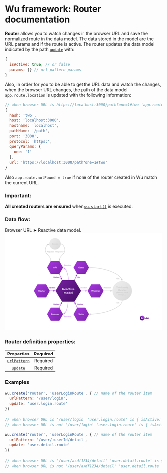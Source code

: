 # Wu framework: Router documentation
**Router** allows you to watch changes in the browser URL and save the normalized route in the data model.
The data stored in the model are the URL params and if the route is active.
The router updates the data model indicated by the path [`update`](./documentation-properties.md#update) with:
```javascript
{
  isActive: true, // or false
  params: {} // url pattern params
}
```
Also, in order for you to be able to get the URL data and watch the changes, when the browser URL changes,
the path of the data model `app.route.location` is updated with the following information:

```javascript
// when browser URL is https://localhost:3000/path?one=1#two 'app.route' is:
{
  hash: 'two',
  host: 'localhost:3000',
  hostname: 'localhost',
  pathName: '/path',
  port: '3000',
  protocol: 'https:',
  queryParams: {
    one: '1'
  },
  url: 'https://localhost:3000/path?one=1#two'
}
```
Also `app.route.notFound = true` if none of the router created in Wu match the current URL.

### Important:

**All created routers are ensured** when [`wu.start()`](./documentation-public-methods.md#wustart) is executed.

### Data flow:
Browser URL &#10148; Reactive data model.
![Pattern](./wu-framework.svg)

### Router definition properties:
| Properties                                               | Required |
|:--------------------------------------------------------:|:--------:|
| [`urlPattern`](./documentation-properties.md#urlPattern) | Required |
| [`update`](./documentation-properties.md#update)         | Required |

### Examples
```javascript
wu.create('router', 'userLoginRoute', { // name of the router item
  urlPattern: '/user/login',
  update: 'user.login.route'
})

// when browser URL is '/user/login' 'user.login.route' is { isActive: true, params: {} }
// when browser URL is not '/user/login' 'user.login.route' is { isActive: false, params: {} }
```
```javascript
wu.create('router', 'userLoginRoute', { // name of the router item
  urlPattern: '/user/:userId/detail',
  update: 'user.detail.route'
})

// when browser URL is '/user/asdf1234/detail' 'user.detail.route' is { isActive: true, params: { userId: 'asdf1234' } }
// when browser URL is not '/user/asdf1234/detail' 'user.detail.route' is { isActive: false, params: {} }
```

